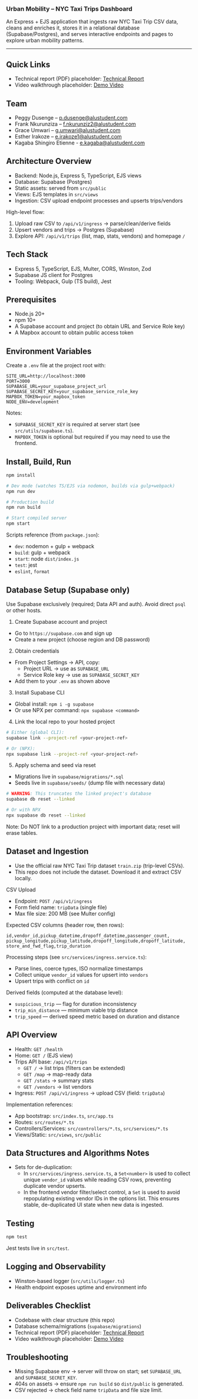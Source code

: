 ### Urban Mobility – NYC Taxi Trips Dashboard

An Express + EJS application that ingests raw NYC Taxi Trip CSV data, cleans and enriches it, stores it in a relational database (Supabase/Postgres), and serves interactive endpoints and pages to explore urban mobility patterns.

---

## Quick Links

- Technical report (PDF) placeholder: [Technical Report](https://drive.google.com/file/d/1C46ec83KWI5eN61aGNYIWSdchE38bwMb/view?usp=sharing)
- Video walkthrough placeholder: [Demo Video](https://www.loom.com/share/3ff12dd703f24fbaa945b2ee19356733?sid=1321d784-03c6-4d9c-86d6-a06679ffdb9e)

## Team

- Peggy Dusenge – p.dusenge@alustudent.com
- Frank Nkurunziza – f.nkurunziz2@alustudent.com
- Grace Umwari – g.umwari@alustudent.com
- Esther Irakoze – e.irakoze1@alustudent.com
- Kagaba Shingiro Etienne - e.kagaba@alustudent.com

## Architecture Overview

- Backend: Node.js, Express 5, TypeScript, EJS views
- Database: Supabase (Postgres)
- Static assets: served from `src/public`
- Views: EJS templates in `src/views`
- Ingestion: CSV upload endpoint processes and upserts trips/vendors

High-level flow:

1. Upload raw CSV to `/api/v1/ingress` → parse/clean/derive fields
2. Upsert vendors and trips → Postgres (Supabase)
3. Explore API: `/api/v1/trips` (list, map, stats, vendors) and homepage `/`

## Tech Stack

- Express 5, TypeScript, EJS, Multer, CORS, Winston, Zod
- Supabase JS client for Postgres
- Tooling: Webpack, Gulp (TS build), Jest

## Prerequisites

- Node.js 20+
- npm 10+
- A Supabase account and project (to obtain URL and Service Role key)
- A Mapbox account to obtain public access token

## Environment Variables

Create a `.env` file at the project root with:

```
SITE_URL=http://localhost:3000
PORT=3000
SUPABASE_URL=your_supabase_project_url
SUPABASE_SECRET_KEY=your_supabase_service_role_key
MAPBOX_TOKEN=your_mapbox_token
NODE_ENV=development
```

Notes:

- `SUPABASE_SECRET_KEY` is required at server start (see `src/utils/supabase.ts`).
- `MAPBOX_TOKEN` is optional but required if you may need to use the frontend.

## Install, Build, Run

```bash
npm install

# Dev mode (watches TS/EJS via nodemon, builds via gulp+webpack)
npm run dev

# Production build
npm run build

# Start compiled server
npm start
```

Scripts reference (from `package.json`):

- `dev`: nodemon + gulp + webpack
- `build`: gulp + webpack
- `start`: node `dist/index.js`
- `test`: jest
- `eslint`, `format`

## Database Setup (Supabase only)

Use Supabase exclusively (required; Data API and auth). Avoid direct `psql` or other hosts.

1. Create Supabase account and project

- Go to `https://supabase.com` and sign up
- Create a new project (choose region and DB password)

2. Obtain credentials

- From Project Settings → API, copy:
  - Project URL → use as `SUPABASE_URL`
  - Service Role key → use as `SUPABASE_SECRET_KEY`
- Add them to your `.env` as shown above

3. Install Supabase CLI

- Global install: `npm i -g supabase`
- Or use NPX per command: `npx supabase <command>`

4. Link the local repo to your hosted project

```bash
# Either (global CLI):
supabase link --project-ref <your-project-ref>

# Or (NPX):
npx supabase link --project-ref <your-project-ref>
```

5. Apply schema and seed via reset

- Migrations live in `supabase/migrations/*.sql`
- Seeds live in `supabase/seeds/` (dump file with necessary data)

```bash
# WARNING: This truncates the linked project's database
supabase db reset --linked

# Or with NPX
npx supabase db reset --linked
```

Note: Do NOT link to a production project with important data; reset will erase tables.

## Dataset and Ingestion

- Use the official raw NYC Taxi Trip dataset `train.zip` (trip-level CSVs).
- This repo does not include the dataset. Download it and extract CSV locally.

CSV Upload

- Endpoint: `POST /api/v1/ingress`
- Form field name: `tripData` (single file)
- Max file size: 200 MB (see Multer config)

Expected CSV columns (header row, then rows):

```
id,vendor_id,pickup_datetime,dropoff_datetime,passenger_count,
pickup_longitude,pickup_latitude,dropoff_longitude,dropoff_latitude,
store_and_fwd_flag,trip_duration
```

Processing steps (see `src/services/ingress.service.ts`):

- Parse lines, coerce types, ISO normalize timestamps
- Collect unique `vendor_id` values for upsert into `vendors`
- Upsert trips with conflict on `id`

Derived fields (computed at the database level):

- `suspicious_trip` — flag for duration inconsistency
- `trip_min_distance` — minimum viable trip distance
- `trip_speed` — derived speed metric based on duration and distance

## API Overview

- Health: `GET /health`
- Home: `GET /` (EJS view)
- Trips API base: `/api/v1/trips`
  - `GET /` → list trips (filters can be extended)
  - `GET /map` → map-ready data
  - `GET /stats` → summary stats
  - `GET /vendors` → list vendors
- Ingress: `POST /api/v1/ingress` → upload CSV (field: `tripData`)

Implementation references:

- App bootstrap: `src/index.ts`, `src/app.ts`
- Routes: `src/routes/*.ts`
- Controllers/Services: `src/controllers/*.ts`, `src/services/*.ts`
- Views/Static: `src/views`, `src/public`

## Data Structures and Algorithms Notes

- Sets for de-duplication:
  - In `src/services/ingress.service.ts`, a `Set<number>` is used to collect unique `vendor_id` values while reading CSV rows, preventing duplicate vendor upserts.
  - In the frontend vendor filter/select control, a `Set` is used to avoid repopulating existing vendor IDs in the options list. This ensures stable, de-duplicated UI state when new data is ingested.

## Testing

```bash
npm test
```

Jest tests live in `src/test`.

## Logging and Observability

- Winston-based logger (`src/utils/logger.ts`)
- Health endpoint exposes uptime and environment info

## Deliverables Checklist

- Codebase with clear structure (this repo)
- Database schema/migrations (`supabase/migrations`)
- Technical report (PDF) placeholder: [Technical Report](https://drive.google.com/file/d/1C46ec83KWI5eN61aGNYIWSdchE38bwMb/view?usp=sharing)
- Video walkthrough placeholder: [Demo Video](https://www.loom.com/share/3ff12dd703f24fbaa945b2ee19356733?sid=1321d784-03c6-4d9c-86d6-a06679ffdb9e)

## Troubleshooting

- Missing Supabase env → server will throw on start; set `SUPABASE_URL` and `SUPABASE_SECRET_KEY`.
- 404s on assets → ensure `npm run build` so `dist/public` is generated.
- CSV rejected → check field name `tripData` and file size limit.
